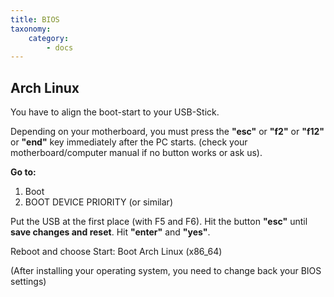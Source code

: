 ```yaml
---
title: BIOS
taxonomy:
    category:
        - docs
---
```


## Arch Linux

You have to align the boot-start to your USB-Stick.

Depending on your motherboard, you must press the __"esc"__ or __"f2"__ or __"f12"__ or __"end"__ key immediately after the PC starts.
(check your motherboard/computer manual if no button works or ask us).

__Go to:__
1. Boot
2. BOOT DEVICE PRIORITY (or similar)

Put the USB at the first place (with F5 and F6). Hit the button __"esc"__ until __save changes and reset__. Hit __"enter"__ and __"yes"__.

Reboot and choose Start: Boot Arch Linux (x86_64)

(After installing your operating system, you need to change back your BIOS settings)

